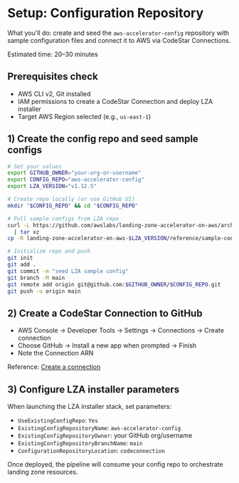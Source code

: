 # Setup: Configuration Repository

What you'll do: create and seed the `aws-accelerator-config` repository with sample configuration files and connect it to AWS via CodeStar Connections.

Estimated time: 20–30 minutes

## Prerequisites check

- AWS CLI v2, Git installed
- IAM permissions to create a CodeStar Connection and deploy LZA installer
- Target AWS Region selected (e.g., `us-east-1`)

## 1) Create the config repo and seed sample configs

```bash
# Set your values
export GITHUB_OWNER="your-org-or-username"
export CONFIG_REPO="aws-accelerator-config"
export LZA_VERSION="v1.12.5"

# Create repo locally (or use GitHub UI)
mkdir "$CONFIG_REPO" && cd "$CONFIG_REPO"

# Pull sample configs from LZA repo
curl -L https://github.com/awslabs/landing-zone-accelerator-on-aws/archive/refs/tags/$LZA_VERSION.tar.gz \
  | tar xz
cp -R landing-zone-accelerator-on-aws-$LZA_VERSION/reference/sample-configurations/lza-sample-config/* .

# Initialize repo and push
git init
git add .
git commit -m "seed LZA sample config"
git branch -M main
git remote add origin git@github.com:$GITHUB_OWNER/$CONFIG_REPO.git
git push -u origin main
```

## 2) Create a CodeStar Connection to GitHub

- AWS Console → Developer Tools → Settings → Connections → Create connection
- Choose GitHub → Install a new app when prompted → Finish
- Note the Connection ARN

Reference: [Create a connection](https://docs.aws.amazon.com/dtconsole/latest/userguide/connections-create.html)

## 3) Configure LZA installer parameters

When launching the LZA installer stack, set parameters:

- `UseExistingConfigRepo`: `Yes`
- `ExistingConfigRepositoryName`: `aws-accelerator-config`
- `ExistingConfigRepositoryOwner`: your GitHub org/username
- `ExistingConfigRepositoryBranchName`: `main`
- `ConfigurationRepositoryLocation`: `codeconnection`

Once deployed, the pipeline will consume your config repo to orchestrate landing zone resources.
